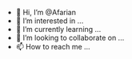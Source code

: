 - 👋 Hi, I’m @Afarian
- 👀 I’m interested in ...
- 🌱 I’m currently learning ...
- 💞️ I’m looking to collaborate on ...
- 📫 How to reach me ...

<!---
Afarian/Afarian is a ✨ special ✨ repository because its `README.md` (this file) appears on your GitHub profile.
You can click the Preview link to take a look at your changes.
--->

